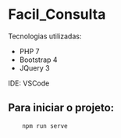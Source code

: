 # Facil_Consulta

Tecnologias utilizadas:

- PHP 7
- Bootstrap 4
- JQuery 3

IDE: VSCode

## Para iniciar o projeto:
```
    npm run serve
```